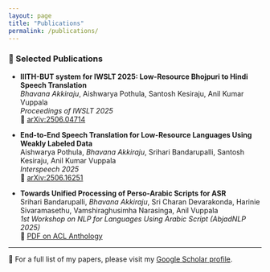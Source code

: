 ```yaml
---
layout: page
title: "Publications"
permalink: /publications/
---
```


### 📄 Selected Publications

- **IIITH-BUT system for IWSLT 2025: Low-Resource Bhojpuri to Hindi Speech Translation**  
  *Bhavana Akkiraju*, Aishwarya Pothula, Santosh Kesiraju, Anil Kumar Vuppala  
  _Proceedings of IWSLT 2025_  
  🔗 [arXiv:2506.04714](https://arxiv.org/abs/2506.04714)

- **End-to-End Speech Translation for Low-Resource Languages Using Weakly Labeled Data**  
  Aishwarya Pothula, *Bhavana Akkiraju*, Srihari Bandarupalli, Santosh Kesiraju, Anil Kumar Vuppala  
  _Interspeech 2025_  
  🔗 [arXiv:2506.16251](https://arxiv.org/abs/2506.16251)

- **Towards Unified Processing of Perso-Arabic Scripts for ASR**  
  Srihari Bandarupalli, *Bhavana Akkiraju*, Sri Charan Devarakonda, Harinie Sivaramasethu, Vamshiraghusimha Narasinga, Anil Vuppala  
  _1st Workshop on NLP for Languages Using Arabic Script (AbjadNLP 2025)_  
  🔗 [PDF on ACL Anthology](https://aclanthology.org/2025.abjadnlp-1.3.pdf)

---

📌 For a full list of my papers, please visit my [Google Scholar profile](https://scholar.google.com/citations?user=TRGOdHkAAAAJ&hl=en).
